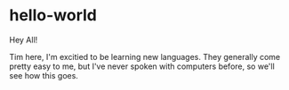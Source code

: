 # hello-world

Hey All!

Tim here, I'm excitied to be learning new languages. 
They generally come pretty easy to me, but I've never spoken with computers before, so we'll see how this goes. 

